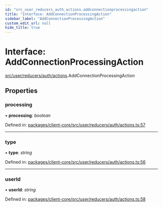 ```yaml
---
id: "src_user_reducers_auth_actions.addconnectionprocessingaction"
title: "Interface: AddConnectionProcessingAction"
sidebar_label: "AddConnectionProcessingAction"
custom_edit_url: null
hide_title: true
---
```


# Interface: AddConnectionProcessingAction

[src/user/reducers/auth/actions](../modules/src_user_reducers_auth_actions.md).AddConnectionProcessingAction

## Properties

### processing

• **processing**: *boolean*

Defined in: [packages/client-core/src/user/reducers/auth/actions.ts:57](https://github.com/xr3ngine/xr3ngine/blob/65dfcf39a/packages/client-core/src/user/reducers/auth/actions.ts#L57)

___

### type

• **type**: *string*

Defined in: [packages/client-core/src/user/reducers/auth/actions.ts:56](https://github.com/xr3ngine/xr3ngine/blob/65dfcf39a/packages/client-core/src/user/reducers/auth/actions.ts#L56)

___

### userId

• **userId**: *string*

Defined in: [packages/client-core/src/user/reducers/auth/actions.ts:58](https://github.com/xr3ngine/xr3ngine/blob/65dfcf39a/packages/client-core/src/user/reducers/auth/actions.ts#L58)
